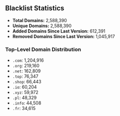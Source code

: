 ## Blacklist Statistics

- **Total Domains:** 2,588,390
- **Unique Domains:** 2,588,390
- **Added Domains Since Last Version:** 612,391
- **Removed Domains Since Last Version:** 1,045,917

### Top-Level Domain Distribution

-  `.com`: 1,204,916
-  `.org`: 219,160
-  `.net`: 162,809
-  `.top`: 76,347
-  `.shop`: 66,443
-  `.io`: 60,204
-  `.xyz`: 59,972
-  `.pl`: 48,329
-  `.info`: 44,508
-  `.fr`: 34,615
